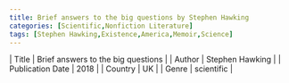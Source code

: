 ```yaml
---
title: Brief answers to the big questions by Stephen Hawking
categories: [Scientific,Nonfiction Literature]
tags: [Stephen Hawking,Existence,America,Memoir,Science]
---     
```

| Title | Brief answers to the big questions  |
| Author |  Stephen Hawking  |
| Publication Date | 2018   |
| Country | UK |
| Genre | scientific  |
        